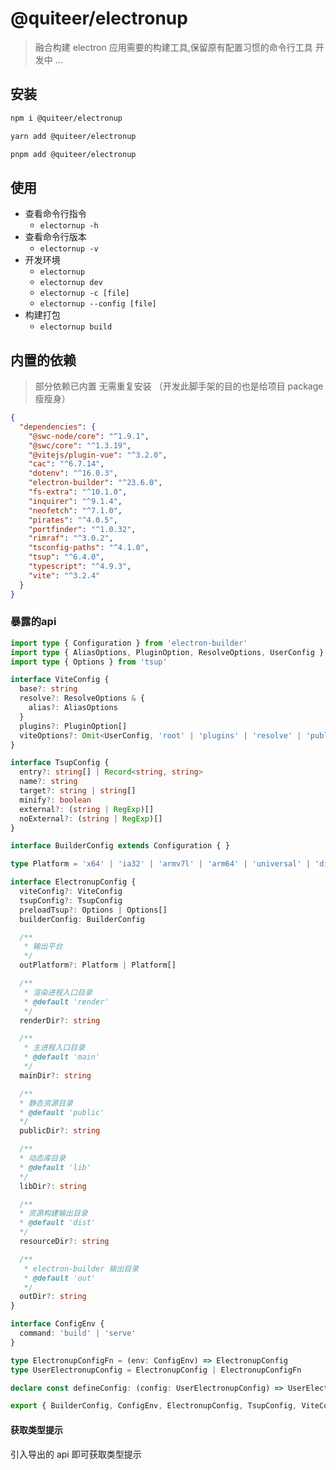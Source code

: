 # @quiteer/electronup


> 融合构建 electron 应用需要的构建工具,保留原有配置习惯的命令行工具 
> 开发中 ...


## 安装

```bash
npm i @quiteer/electronup
```
```bash
yarn add @quiteer/electronup
```
```bash
pnpm add @quiteer/electronup
```


## 使用

- 查看命令行指令
  - `electornup -h`
- 查看命令行版本
  - `electornup -v`
- 开发环境
  - `electornup`
  - `electornup dev`
  - `electornup -c [file]`
  - `electornup --config [file]`
- 构建打包
  - `electornup build`

## 内置的依赖
> 部分依赖已内置 无需重复安装 （开发此脚手架的目的也是给项目 package 瘦瘦身）

```json
{
  "dependencies": {
    "@swc-node/core": "^1.9.1",
    "@swc/core": "^1.3.19",
    "@vitejs/plugin-vue": "^3.2.0",
    "cac": "^6.7.14",
    "dotenv": "^16.0.3",
    "electron-builder": "^23.6.0",
    "fs-extra": "^10.1.0",
    "inquirer": "^9.1.4",
    "neofetch": "^7.1.0",
    "pirates": "^4.0.5",
    "portfinder": "^1.0.32",
    "rimraf": "^3.0.2",
    "tsconfig-paths": "^4.1.0",
    "tsup": "^6.4.0",
    "typescript": "^4.9.3",
    "vite": "^3.2.4"
  }
}
```

### 暴露的api

```ts
import type { Configuration } from 'electron-builder'
import type { AliasOptions, PluginOption, ResolveOptions, UserConfig } from 'vite'
import type { Options } from 'tsup'

interface ViteConfig {
  base?: string
  resolve?: ResolveOptions & {
    alias?: AliasOptions
  }
  plugins?: PluginOption[]
  viteOptions?: Omit<UserConfig, 'root' | 'plugins' | 'resolve' | 'publicDir'>
}

interface TsupConfig {
  entry?: string[] | Record<string, string>
  name?: string
  target?: string | string[]
  minify?: boolean
  external?: (string | RegExp)[]
  noExternal?: (string | RegExp)[]
}

interface BuilderConfig extends Configuration { }

type Platform = 'x64' | 'ia32' | 'armv7l' | 'arm64' | 'universal' | 'dir'

interface ElectronupConfig {
  viteConfig?: ViteConfig
  tsupConfig?: TsupConfig
  preloadTsup?: Options | Options[]
  builderConfig: BuilderConfig

  /**
   * 输出平台
   */
  outPlatform?: Platform | Platform[]

  /**
   * 渲染进程入口目录
   * @default 'render'
   */
  renderDir?: string

  /**
   * 主进程入口目录
   * @default 'main'
   */
  mainDir?: string

  /**
  * 静态资源目录
  * @default 'public'
  */
  publicDir?: string

  /**
  * 动态库目录
  * @default 'lib'
  */
  libDir?: string

  /**
  * 资源构建输出目录
  * @default 'dist'
  */
  resourceDir?: string

  /**
   * electron-builder 输出目录
   * @default 'out'
   */
  outDir?: string
}

interface ConfigEnv {
  command: 'build' | 'serve'
}

type ElectronupConfigFn = (env: ConfigEnv) => ElectronupConfig
type UserElectronupConfig = ElectronupConfig | ElectronupConfigFn

declare const defineConfig: (config: UserElectronupConfig) => UserElectronupConfig

export { BuilderConfig, ConfigEnv, ElectronupConfig, TsupConfig, ViteConfig, defineConfig }
```

#### 获取类型提示

引入导出的 api 即可获取类型提示


